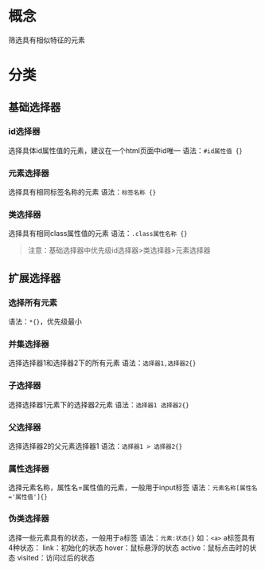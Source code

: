 
# 概念

筛选具有相似特征的元素

# 分类

## 基础选择器

### id选择器

选择具体id属性值的元素，建议在一个html页面中id唯一
语法：`#id属性值 {}`

### 元素选择器

选择具有相同标签名称的元素
语法：`标签名称 {}`

### 类选择器

选择具有相同class属性值的元素
语法：`.class属性名称 {}`

> 注意：基础选择器中优先级id选择器>类选择器>元素选择器

## 扩展选择器

### 选择所有元素

语法：`*{}`，优先级最小

### 并集选择器

选择选择器1和选择器2下的所有元素
语法：`选择器1,选择器2{}`

### 子选择器

选择选择器1元素下的选择器2元素
语法：`选择器1 选择器2{}`

### 父选择器

选择选择器2的父元素选择器1
语法：`选择器1 > 选择器2{}`

### 属性选择器

选择元素名称，属性名=属性值的元素，一般用于input标签
语法：`元素名称[属性名='属性值']{}`

### 伪类选择器

选择一些元素具有的状态，一般用于a标签
语法：`元素:状态{}`
如：`<a>`
a标签具有4种状态：
link：初始化的状态
hover：鼠标悬浮的状态
active：鼠标点击时的状态
visited：访问过后的状态